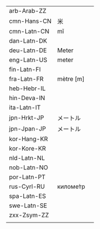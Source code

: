 | | | |
|-|-|-|
| arb-Arab-ZZ |  |  |
| cmn-Hans-CN | 米 |  |
| cmn-Latn-CN | mǐ |  |
| dan-Latn-DK |  |  |
| deu-Latn-DE | Meter |  |
| eng-Latn-US | meter |  |
| fin-Latn-FI |  |  |
| fra-Latn-FR | mètre [m] |  |
| heb-Hebr-IL |  |  |
| hin-Deva-IN |  |  |
| ita-Latn-IT |  |  |
| jpn-Hrkt-JP | メートル |  |
| jpn-Jpan-JP | メートル |  |
| kor-Hang-KR |  |  |
| kor-Kore-KR |  |  |
| nld-Latn-NL |  |  |
| nob-Latn-NO |  |  |
| por-Latn-PT |  |  |
| rus-Cyrl-RU | киломе́тр |  |
| spa-Latn-ES |  |  |
| swe-Latn-SE |  |  |
| zxx-Zsym-ZZ |  |  |
|  |  |  |
